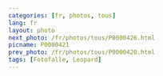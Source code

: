 ```yaml
---
categories: [fr, photos, tous]
lang: fr
layout: photo
next_photo: /fr/photos/tous/P0000426.html
picname: P0000421
prev_photo: /fr/photos/tous/P0000420.html
tags: [Fotofalle, Leopard]
---
```

